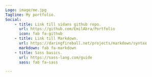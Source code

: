 ```yaml
---
Logo: image/me.jpg
Tagline: My portfolio.
Social:
    - title: Link till sidans github repo.
      url: https://github.com/EmilAbra/Portfolio
      icon: fab fa-github
    - title: Link till Markdown.
      url: https://daringfireball.net/projects/markdown/syntax
      markdown: fab fa-markdown
    - title: Sass basics.
      url: https://sass-lang.com/guide
      sass: fab fa-sass

---
```

